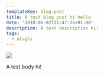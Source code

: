 ```yaml
---
templateKey: blog-post
title: A test blog post hi hello
date: '2018-06-02T21:47:36+01:00'
description: A test description hi!
tags:
  - ataghi
---
```

![](/img/chemex.jpg)

A test body hi!
